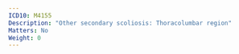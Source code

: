 ```yaml
---
ICD10: M4155
Description: "Other secondary scoliosis: Thoracolumbar region"
Matters: No
Weight: 0
---
```


